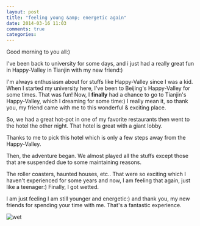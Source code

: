 ```yaml
---
layout: post
title: "feeling young &amp; energetic again"
date: 2014-03-16 11:03
comments: true
categories:
---
```


Good morning to you all:)

I've been back to university for some days, and i just had a really great fun in Happy-Valley in Tianjin with my new friend:) 

I'm always enthusiasm about for stuffs like Happy-Valley since I was a kid. When I started my university here, I've been to Beijing's Happy-Valley for some times. That was fun! Now, I __finally__ had a chance to go to Tianjin's Happy-Valley, which I dreaming for some time:) I really mean it, so thank you, my friend came with me to this wonderful & exciting place.

So, we had a great hot-pot in one of my favorite restaurants then went to the hotel the other night. That hotel is great with a giant lobby.

Thanks to me to pick this hotel which is only a few steps away from the Happy-Valley.

Then, the adventure began. We almost played all the stuffs except those that are suspended due to some maintaining reasons.

The roller coasters, haunted houses, etc.. That were so exciting which I haven't experienced for some years and now, I am feeling that again, just like a teenager:) Finally, I got wetted.

I am just feeling I am still younger and energetic:) and thank you, my new friends for spending your time with me. That's a fantastic experience.

![wet](sources/images/hv-wet.jpg)